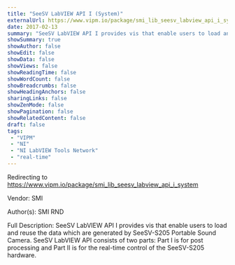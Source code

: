 ```yaml
---
title: "SeeSV LabVIEW API I (System)"
externalUrl: https://www.vipm.io/package/smi_lib_seesv_labview_api_i_system
date: 2017-02-13
summary: "SeeSV LabVIEW API I provides vis that enable users to load and reuse the data which are generated by SeeSV-S205 Potable Sound Camera."
showSummary: true
showAuthor: false
showEdit: false
showData: false
showViews: false
showReadingTime: false
showWordCount: false
showBreadcrumbs: false
showHeadingAnchors: false
sharingLinks: false
showZenMode: false
showPagination: false
showRelatedContent: false
draft: false
tags:
 - "VIPM"
 - "NI"
 - "NI LabVIEW Tools Network"
 - "real-time"
---
```


Redirecting to https://www.vipm.io/package/smi_lib_seesv_labview_api_i_system

Vendor: SMI

Author(s): SMI RND
 
Full Description:
SeeSV LabVIEW API I provides vis that enable users to load and reuse the data which are generated by SeeSV-S205 Portable Sound Camera. SeeSV LabVIEW API consists of two parts: Part I is for post processing and Part II is for the real-time control of the SeeSV-S205 hardware.